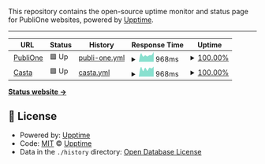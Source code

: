 This repository contains the open-source uptime monitor and status page for PubliOne websites, powered by [Upptime](https://github.com/upptime/upptime).

---

<!--start: status pages-->
<!-- This summary is generated by Upptime (https://github.com/upptime/upptime) -->
<!-- Do not edit this manually, your changes will be overwritten -->
<!-- prettier-ignore -->
| URL | Status | History | Response Time | Uptime |
| --- | ------ | ------- | ------------- | ------ |
| <img alt="" src="https://favicons.githubusercontent.com/publione.it" height="13"> [PubliOne](https://publione.it) | 🟩 Up | [publi-one.yml](https://github.com/LucaRosaldi/p1-uptime-robot/commits/HEAD/history/publi-one.yml) | <details><summary><img alt="Response time graph" src="./graphs/publi-one/response-time-week.png" height="20"> 968ms</summary><br><a href="https://LucaRosaldi.github.io/p1-uptime-robot/history/publi-one"><img alt="Response time 1773" src="https://img.shields.io/endpoint?url=https%3A%2F%2Fraw.githubusercontent.com%2FLucaRosaldi%2Fp1-uptime-robot%2FHEAD%2Fapi%2Fpubli-one%2Fresponse-time.json"></a><br><a href="https://LucaRosaldi.github.io/p1-uptime-robot/history/publi-one"><img alt="24-hour response time 1180" src="https://img.shields.io/endpoint?url=https%3A%2F%2Fraw.githubusercontent.com%2FLucaRosaldi%2Fp1-uptime-robot%2FHEAD%2Fapi%2Fpubli-one%2Fresponse-time-day.json"></a><br><a href="https://LucaRosaldi.github.io/p1-uptime-robot/history/publi-one"><img alt="7-day response time 968" src="https://img.shields.io/endpoint?url=https%3A%2F%2Fraw.githubusercontent.com%2FLucaRosaldi%2Fp1-uptime-robot%2FHEAD%2Fapi%2Fpubli-one%2Fresponse-time-week.json"></a><br><a href="https://LucaRosaldi.github.io/p1-uptime-robot/history/publi-one"><img alt="30-day response time 1702" src="https://img.shields.io/endpoint?url=https%3A%2F%2Fraw.githubusercontent.com%2FLucaRosaldi%2Fp1-uptime-robot%2FHEAD%2Fapi%2Fpubli-one%2Fresponse-time-month.json"></a><br><a href="https://LucaRosaldi.github.io/p1-uptime-robot/history/publi-one"><img alt="1-year response time 1773" src="https://img.shields.io/endpoint?url=https%3A%2F%2Fraw.githubusercontent.com%2FLucaRosaldi%2Fp1-uptime-robot%2FHEAD%2Fapi%2Fpubli-one%2Fresponse-time-year.json"></a></details> | <details><summary><a href="https://LucaRosaldi.github.io/p1-uptime-robot/history/publi-one">100.00%</a></summary><a href="https://LucaRosaldi.github.io/p1-uptime-robot/history/publi-one"><img alt="All-time uptime 97.65%" src="https://img.shields.io/endpoint?url=https%3A%2F%2Fraw.githubusercontent.com%2FLucaRosaldi%2Fp1-uptime-robot%2FHEAD%2Fapi%2Fpubli-one%2Fuptime.json"></a><br><a href="https://LucaRosaldi.github.io/p1-uptime-robot/history/publi-one"><img alt="24-hour uptime 100.00%" src="https://img.shields.io/endpoint?url=https%3A%2F%2Fraw.githubusercontent.com%2FLucaRosaldi%2Fp1-uptime-robot%2FHEAD%2Fapi%2Fpubli-one%2Fuptime-day.json"></a><br><a href="https://LucaRosaldi.github.io/p1-uptime-robot/history/publi-one"><img alt="7-day uptime 100.00%" src="https://img.shields.io/endpoint?url=https%3A%2F%2Fraw.githubusercontent.com%2FLucaRosaldi%2Fp1-uptime-robot%2FHEAD%2Fapi%2Fpubli-one%2Fuptime-week.json"></a><br><a href="https://LucaRosaldi.github.io/p1-uptime-robot/history/publi-one"><img alt="30-day uptime 99.23%" src="https://img.shields.io/endpoint?url=https%3A%2F%2Fraw.githubusercontent.com%2FLucaRosaldi%2Fp1-uptime-robot%2FHEAD%2Fapi%2Fpubli-one%2Fuptime-month.json"></a><br><a href="https://LucaRosaldi.github.io/p1-uptime-robot/history/publi-one"><img alt="1-year uptime 97.65%" src="https://img.shields.io/endpoint?url=https%3A%2F%2Fraw.githubusercontent.com%2FLucaRosaldi%2Fp1-uptime-robot%2FHEAD%2Fapi%2Fpubli-one%2Fuptime-year.json"></a></details>
| <img alt="" src="https://favicons.githubusercontent.com/casta.com" height="13"> [Casta](https://casta.com) | 🟩 Up | [casta.yml](https://github.com/LucaRosaldi/p1-uptime-robot/commits/HEAD/history/casta.yml) | <details><summary><img alt="Response time graph" src="./graphs/casta/response-time-week.png" height="20"> 968ms</summary><br><a href="https://LucaRosaldi.github.io/p1-uptime-robot/history/casta"><img alt="Response time 1132" src="https://img.shields.io/endpoint?url=https%3A%2F%2Fraw.githubusercontent.com%2FLucaRosaldi%2Fp1-uptime-robot%2FHEAD%2Fapi%2Fcasta%2Fresponse-time.json"></a><br><a href="https://LucaRosaldi.github.io/p1-uptime-robot/history/casta"><img alt="24-hour response time 1156" src="https://img.shields.io/endpoint?url=https%3A%2F%2Fraw.githubusercontent.com%2FLucaRosaldi%2Fp1-uptime-robot%2FHEAD%2Fapi%2Fcasta%2Fresponse-time-day.json"></a><br><a href="https://LucaRosaldi.github.io/p1-uptime-robot/history/casta"><img alt="7-day response time 968" src="https://img.shields.io/endpoint?url=https%3A%2F%2Fraw.githubusercontent.com%2FLucaRosaldi%2Fp1-uptime-robot%2FHEAD%2Fapi%2Fcasta%2Fresponse-time-week.json"></a><br><a href="https://LucaRosaldi.github.io/p1-uptime-robot/history/casta"><img alt="30-day response time 1229" src="https://img.shields.io/endpoint?url=https%3A%2F%2Fraw.githubusercontent.com%2FLucaRosaldi%2Fp1-uptime-robot%2FHEAD%2Fapi%2Fcasta%2Fresponse-time-month.json"></a><br><a href="https://LucaRosaldi.github.io/p1-uptime-robot/history/casta"><img alt="1-year response time 1132" src="https://img.shields.io/endpoint?url=https%3A%2F%2Fraw.githubusercontent.com%2FLucaRosaldi%2Fp1-uptime-robot%2FHEAD%2Fapi%2Fcasta%2Fresponse-time-year.json"></a></details> | <details><summary><a href="https://LucaRosaldi.github.io/p1-uptime-robot/history/casta">100.00%</a></summary><a href="https://LucaRosaldi.github.io/p1-uptime-robot/history/casta"><img alt="All-time uptime 99.63%" src="https://img.shields.io/endpoint?url=https%3A%2F%2Fraw.githubusercontent.com%2FLucaRosaldi%2Fp1-uptime-robot%2FHEAD%2Fapi%2Fcasta%2Fuptime.json"></a><br><a href="https://LucaRosaldi.github.io/p1-uptime-robot/history/casta"><img alt="24-hour uptime 100.00%" src="https://img.shields.io/endpoint?url=https%3A%2F%2Fraw.githubusercontent.com%2FLucaRosaldi%2Fp1-uptime-robot%2FHEAD%2Fapi%2Fcasta%2Fuptime-day.json"></a><br><a href="https://LucaRosaldi.github.io/p1-uptime-robot/history/casta"><img alt="7-day uptime 100.00%" src="https://img.shields.io/endpoint?url=https%3A%2F%2Fraw.githubusercontent.com%2FLucaRosaldi%2Fp1-uptime-robot%2FHEAD%2Fapi%2Fcasta%2Fuptime-week.json"></a><br><a href="https://LucaRosaldi.github.io/p1-uptime-robot/history/casta"><img alt="30-day uptime 99.83%" src="https://img.shields.io/endpoint?url=https%3A%2F%2Fraw.githubusercontent.com%2FLucaRosaldi%2Fp1-uptime-robot%2FHEAD%2Fapi%2Fcasta%2Fuptime-month.json"></a><br><a href="https://LucaRosaldi.github.io/p1-uptime-robot/history/casta"><img alt="1-year uptime 99.63%" src="https://img.shields.io/endpoint?url=https%3A%2F%2Fraw.githubusercontent.com%2FLucaRosaldi%2Fp1-uptime-robot%2FHEAD%2Fapi%2Fcasta%2Fuptime-year.json"></a></details>

<!--end: status pages-->

[**Status website →**](https://lucarosaldi.github.io/p1-uptime-robot/)

## 📄 License

- Powered by: [Upptime](https://github.com/upptime/upptime)
- Code: [MIT](./LICENSE) © [Upptime](https://upptime.js.org)
- Data in the `./history` directory: [Open Database License](https://opendatacommons.org/licenses/odbl/1-0/)
